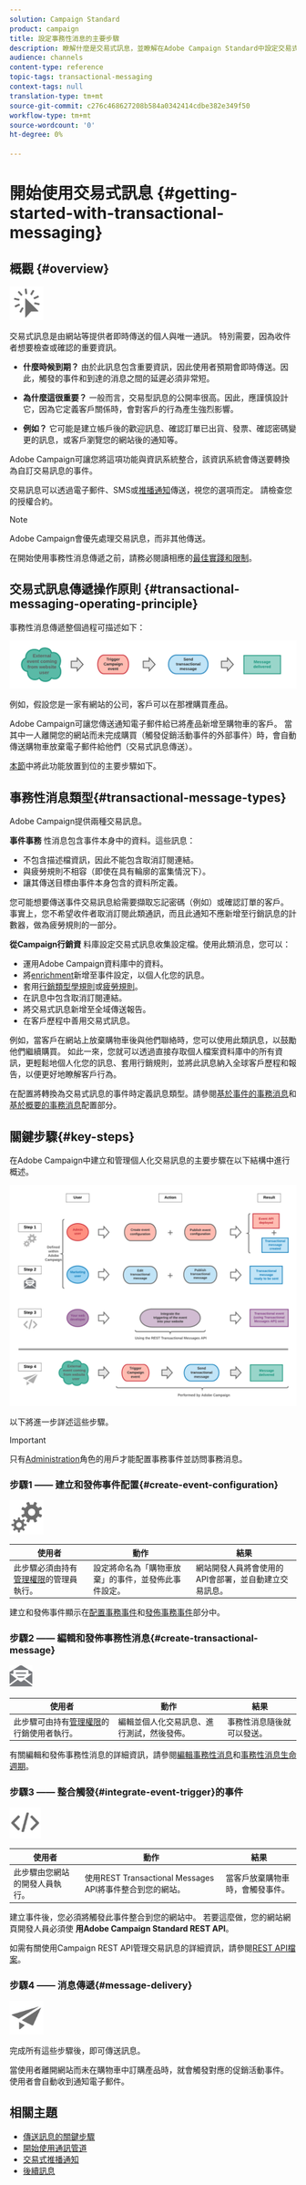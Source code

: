 ```yaml
---
solution: Campaign Standard
product: campaign
title: 設定事務性消息的主要步驟
description: 瞭解什麼是交易式訊息，並瞭解在Adobe Campaign Standard中設定交易式訊息的主要步驟。
audience: channels
content-type: reference
topic-tags: transactional-messaging
context-tags: null
translation-type: tm+mt
source-git-commit: c276c468627208b584a0342414cdbe382e349f50
workflow-type: tm+mt
source-wordcount: '0'
ht-degree: 0%

---
```



# 開始使用交易式訊息 {#getting-started-with-transactional-messaging}

## 概觀 {#overview}

<img src="assets/do-not-localize/icon_transactional.svg" width="60px">

交易式訊息是由網站等提供者即時傳送的個人與唯一通訊。 特別需要，因為收件者想要檢查或確認的重要資訊。

* **什麼時候到期？** 由於此訊息包含重要資訊，因此使用者預期會即時傳送。因此，觸發的事件和到達的消息之間的延遲必須非常短。

* **為什麼這很重要？** 一般而言，交易型訊息的公開率很高。因此，應謹慎設計它，因為它定義客戶關係時，會對客戶的行為產生強烈影響。

* **例如？** 它可能是建立帳戶後的歡迎訊息、確認訂單已出貨、發票、確認密碼變更的訊息，或客戶瀏覽您的網站後的通知等。

Adobe Campaign可讓您將這項功能與資訊系統整合，該資訊系統會傳送要轉換為自訂交易訊息的事件。

交易訊息可以透過電子郵件、SMS或[推播通知](../../channels/using/transactional-push-notifications.md)傳送，視您的選項而定。 請檢查您的授權合約。

>[!NOTE]
>
>Adobe Campaign會優先處理交易訊息，而非其他傳送。

<!--Guidelines to implement transactional messaging capabilities in your website are detailed in [this section](../../api/using/managing-transactional-messages.md).-->

<!--All transactional messages are now sent with the Adobe Campaign Enhanced MTA for improved deliverability, throughput, and bounce handling. All impacts are the same as for standard marketing messages. For more on this, see [this section](../../administration/using/configuring-email-channel.md).-->

在開始使用事務性消息傳遞之前，請務必閱讀相應的[最佳實踐和限制](../../channels/using/transactional-messaging-limitations.md)。

## 交易式訊息傳遞操作原則 {#transactional-messaging-operating-principle}

事務性消息傳遞整個過程可描述如下：

![](assets/message-center-process.png)

例如，假設您是一家有網站的公司，客戶可以在那裡購買產品。

Adobe Campaign可讓您傳送通知電子郵件給已將產品新增至購物車的客戶。 當其中一人離開您的網站而未完成購買（觸發促銷活動事件的外部事件）時，會自動傳送購物車放棄電子郵件給他們（交易式訊息傳送）。

[本節](#key-steps)中將此功能放置到位的主要步驟如下。

## 事務性消息類型{#transactional-message-types}

Adobe Campaign提供兩種交易訊息。

**事件事務** 性消息包含事件本身中的資料。這些訊息：
* 不包含描述檔資訊，因此不能包含取消訂閱連結。
* 與疲勞規則不相容（即使在具有輪廓的富集情況下）。
* 讓其傳送目標由事件本身包含的資料所定義。

您可能想要傳送事件交易訊息給需要擷取忘記密碼（例如）或確認訂單的客戶。 事實上，您不希望收件者取消訂閱此類通訊，而且此通知不應新增至行銷訊息的計數器，做為疲勞規則的一部分。

**從Campaign行銷資** 料庫設定交易式訊息收集設定檔。使用此類消息，您可以：
* 運用Adobe Campaign資料庫中的資料。
* 將[enrichment](../../channels/using/configuring-transactional-event.md#enriching-the-transactional-message-content)新增至事件設定，以個人化您的訊息。
* 套用[行銷類型學規則](../../sending/using/managing-typology-rules.md)或[疲勞規則](../../sending/using/fatigue-rules.md)。
* 在訊息中包含取消訂閱連結。
* 將交易式訊息新增至全域傳送報告。
* 在客戶歷程中善用交易式訊息。

例如，當客戶在網站上放棄購物車後與他們聯絡時，您可以使用此類訊息，以鼓勵他們繼續購買。 如此一來，您就可以透過直接存取個人檔案資料庫中的所有資訊，更輕鬆地個人化您的訊息、套用行銷規則，並將此訊息納入全球客戶歷程和報告，以便更好地瞭解客戶行為。

在配置將轉換為交易式訊息的事件時定義訊息類型。請參閱[基於事件的事務消息](../../channels/using/configuring-transactional-event.md#event-based-transactional-messages)和[基於概要的事務消息](../../channels/using/configuring-transactional-event.md#profile-based-transactional-messages)配置部分。

## 關鍵步驟{#key-steps}

在Adobe Campaign中建立和管理個人化交易訊息的主要步驟在以下結構中進行概述。

![](assets/message-center-overview.png)

以下將進一步詳述這些步驟。

>[!IMPORTANT]
>
>只有[Administration](../../administration/using/users-management.md#functional-administrators)角色的用戶才能配置事務事件並訪問事務消息。

### 步驟1 —— 建立和發佈事件配置{#create-event-configuration}

<img src="assets/do-not-localize/icon_config.svg" width="60px">

| 使用者 | 動作 | 結果 |
|--- |--- |--- |
| 此步驟必須由持有[管理權限](../../administration/using/users-management.md#functional-administrators)的管理員執行。 | 設定將命名為「購物車放棄」的事件，並發佈此事件設定。 | 網站開發人員將會使用的API會部署，並自動建立交易訊息。 |

建立和發佈事件顯示在[配置事務事件](../../channels/using/configuring-transactional-event.md)和[發佈事務事件](../../channels/using/publishing-transactional-event.md)部分中。

### 步驟2 —— 編輯和發佈事務性消息{#create-transactional-message}

<img src="assets/do-not-localize/icon_notification.svg" width="40px">

| 使用者 | 動作 | 結果 |
|--- |--- |--- |
| 此步驟可由持有[管理權限](../../administration/using/users-management.md#functional-administrators)的行銷使用者執行。 | 編輯並個人化交易訊息、進行測試，然後發佈。 | 事務性消息隨後就可以發送。 |

有關編輯和發佈事務性消息的詳細資訊，請參閱[編輯事務性消息](../../channels/using/editing-transactional-message.md)和[事務性消息生命週期](../../channels/using/publishing-transactional-message.md)。

### 步驟3 —— 整合觸發{#integrate-event-trigger}的事件

<img src="assets/do-not-localize/icon_api.svg" width="55px">

<!--**Event triggering integration**-->

| 使用者 | 動作 | 結果 |
|--- |--- |--- |
| 此步驟由您網站的開發人員執行。 | 使用REST Transactional Messages API將事件整合到您的網站。 | 當客戶放棄購物車時，會觸發事件。 |

建立事件後，您必須將觸發此事件整合到您的網站中。<!--In this example, you want a "Cart abandonment" event to be triggered whenever one of your clients leaves your website before purchasing the products in their cart.--> 若要這麼做，您的網站網頁開發人員必須使 **用Adobe Campaign Standard REST API**。

如需有關使用Campaign REST API管理交易訊息的詳細資訊，請參閱[REST API檔案](../../api/using/managing-transactional-messages.md)。

### 步驟4 —— 消息傳遞{#message-delivery}

<img src="assets/do-not-localize/icon_channels.svg" width="60px">

完成所有這些步驟後，即可傳送訊息。

當使用者離開網站而未在購物車中訂購產品時，就會觸發對應的促銷活動事件。 使用者會自動收到通知電子郵件。

## 相關主題

* [傳送訊息的關鍵步驟](../../channels/using/key-steps-to-send-a-message.md)
* [開始使用通訊管道](../../channels/using/get-started-communication-channels.md)
* [交易式推播通知](../../channels/using/transactional-push-notifications.md)
* [後續訊息](../../channels/using/follow-up-messages.md)
